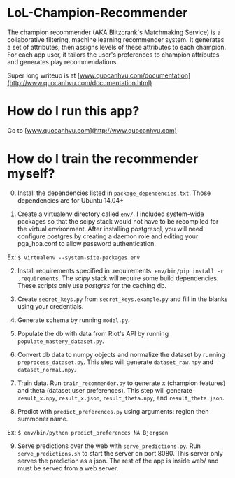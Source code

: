 # LoL-Champion-Recommender 
The champion recommender (AKA Blitzcrank's Matchmaking Service) is a collaborative filtering, machine learning recommender system. It generates a set of attributes, then assigns levels of these attributes to each champion. For each app user, it tailors the user's preferences to champion attributes and generates play recommendations.

Super long writeup is at [www.quocanhvu.com/documentation](http://www.quocanhvu.com/documentation.html)

# How do I run this app?

Go to [www.quocanhvu.com](http://www.quocanhvu.com)

# How do I train the recommender myself?
0) Install the dependencies listed in `package_dependencies.txt`. Those dependencies are for Ubuntu 14.04+

1) Create a virtualenv directory called `env/`. I included system-wide packages so that the scipy stack would not have to be recompiled for the virtual environment. After installing postgresql, you will need configure postgres by creating a daemon role and editing your pga_hba.conf to allow password authentication.

Ex: `$ virtualenv --system-site-packages env`

2) Install requirements specified in .requirements: `env/bin/pip install -r .requirements`. The *scipy* stack
will require some build dependencies. These scripts only use *postgres* for the caching db.

3) Create `secret_keys.py` from `secret_keys.example.py` and fill in the blanks using your credentials. 

4) Generate schema by running `model.py`.

5) Populate the db with data from Riot's API by running `populate_mastery_dataset.py`.

6) Convert db data to numpy objects and normalize the dataset by running `preprocess_dataset.py`. 
This step will generate `dataset_raw.npy` and `dataset_normal.npy`.

7) Train data. Run `train_recommender.py` to generate x (champion features) and theta (dataset user preferences).
This step will generate `result_x.npy`, `result_x.json`, `result_theta.npy`, and `result_theta.json`.

8) Predict with `predict_preferences.py` using arguments: region then summoner name. 

Ex: `$ env/bin/python predict_preferences NA Bjergsen`

9) Serve predictions over the web with `serve_predictions.py`. Run `serve_predictions.sh` to start the server on port 8080. This server only serves the prediction as a json. The rest of the app is inside web/ and must be served from a web server.